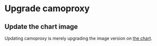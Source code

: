 # Upgrade camoproxy

## Update the chart image

Updating camoproxy is merely upgrading the image version on [the chart](https://gitlab.com/gitlab-com/gl-infra/k8s-workloads/gitlab-helmfiles/-/tree/master/releases/camoproxy/charts).
